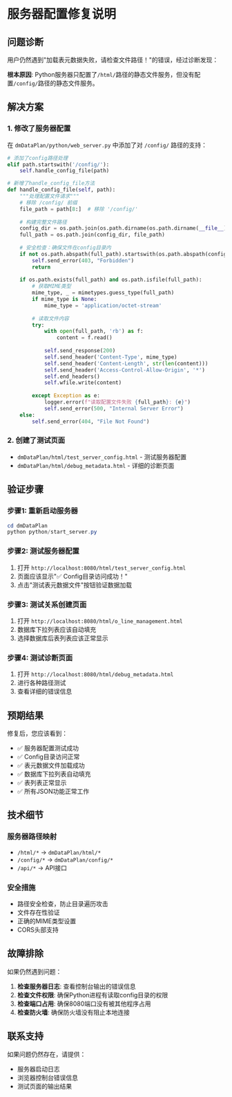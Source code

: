# 服务器配置修复说明

## 问题诊断

用户仍然遇到"加载表元数据失败，请检查文件路径！"的错误，经过诊断发现：

**根本原因**: Python服务器只配置了`/html/`路径的静态文件服务，但没有配置`/config/`路径的静态文件服务。

## 解决方案

### 1. 修改了服务器配置

在 `dmDataPlan/python/web_server.py` 中添加了对 `/config/` 路径的支持：

```python
# 添加了config路径处理
elif path.startswith('/config/'):
    self.handle_config_file(path)

# 新增了handle_config_file方法
def handle_config_file(self, path):
    """处理配置文件请求"""
    # 移除 /config/ 前缀
    file_path = path[8:]  # 移除 '/config/'
    
    # 构建完整文件路径
    config_dir = os.path.join(os.path.dirname(os.path.dirname(__file__)), 'config')
    full_path = os.path.join(config_dir, file_path)
    
    # 安全检查：确保文件在config目录内
    if not os.path.abspath(full_path).startswith(os.path.abspath(config_dir)):
        self.send_error(403, "Forbidden")
        return
    
    if os.path.exists(full_path) and os.path.isfile(full_path):
        # 获取MIME类型
        mime_type, _ = mimetypes.guess_type(full_path)
        if mime_type is None:
            mime_type = 'application/octet-stream'
        
        # 读取文件内容
        try:
            with open(full_path, 'rb') as f:
                content = f.read()
            
            self.send_response(200)
            self.send_header('Content-Type', mime_type)
            self.send_header('Content-Length', str(len(content)))
            self.send_header('Access-Control-Allow-Origin', '*')
            self.end_headers()
            self.wfile.write(content)
            
        except Exception as e:
            logger.error(f"读取配置文件失败 {full_path}: {e}")
            self.send_error(500, "Internal Server Error")
    else:
        self.send_error(404, "File Not Found")
```

### 2. 创建了测试页面

- `dmDataPlan/html/test_server_config.html` - 测试服务器配置
- `dmDataPlan/html/debug_metadata.html` - 详细的诊断页面

## 验证步骤

### 步骤1: 重新启动服务器
```powershell
cd dmDataPlan
python python/start_server.py
```

### 步骤2: 测试服务器配置
1. 打开 `http://localhost:8080/html/test_server_config.html`
2. 页面应该显示"✅ Config目录访问成功！"
3. 点击"测试表元数据文件"按钮验证数据加载

### 步骤3: 测试关系创建页面
1. 打开 `http://localhost:8080/html/o_line_management.html`
2. 数据库下拉列表应该自动填充
3. 选择数据库后表列表应该正常显示

### 步骤4: 测试诊断页面
1. 打开 `http://localhost:8080/html/debug_metadata.html`
2. 进行各种路径测试
3. 查看详细的错误信息

## 预期结果

修复后，您应该看到：

- ✅ 服务器配置测试成功
- ✅ Config目录访问正常
- ✅ 表元数据文件加载成功
- ✅ 数据库下拉列表自动填充
- ✅ 表列表正常显示
- ✅ 所有JSON功能正常工作

## 技术细节

### 服务器路径映射
- `/html/*` → `dmDataPlan/html/*`
- `/config/*` → `dmDataPlan/config/*`
- `/api/*` → API接口

### 安全措施
- 路径安全检查，防止目录遍历攻击
- 文件存在性验证
- 正确的MIME类型设置
- CORS头部支持

## 故障排除

如果仍然遇到问题：

1. **检查服务器日志**: 查看控制台输出的错误信息
2. **检查文件权限**: 确保Python进程有读取config目录的权限
3. **检查端口占用**: 确保8080端口没有被其他程序占用
4. **检查防火墙**: 确保防火墙没有阻止本地连接

## 联系支持

如果问题仍然存在，请提供：
- 服务器启动日志
- 浏览器控制台错误信息
- 测试页面的输出结果
